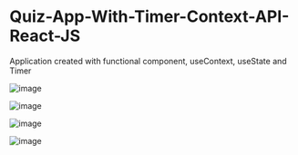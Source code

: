 # Quiz-App-With-Timer-Context-API-React-JS
Application created with functional component, useContext, useState and Timer

![image](https://github.com/goldenashok/Quiz-App-With-Timer-Context-API-React-JS/assets/13637127/a10ade21-30ad-4632-9d3b-c81ac4ec5314)

![image](https://github.com/goldenashok/Quiz-App-With-Timer-Context-API-React-JS/assets/13637127/489a851f-c0dc-4db9-9ada-3de8b6155547)

![image](https://github.com/goldenashok/Quiz-App-With-Timer-Context-API-React-JS/assets/13637127/b06960ae-e8cf-4281-8dd5-9630fb0d12c1)


![image](https://github.com/goldenashok/Quiz-App-With-Timer-Context-API-React-JS/assets/13637127/debe6a5e-9b83-4468-b7db-ccd4eb3732c1)



